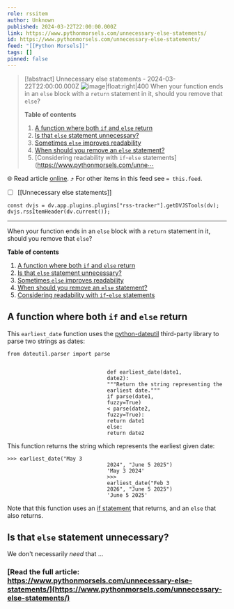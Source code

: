 ```yaml
---
role: rssitem
author: Unknown
published: 2024-03-22T22:00:00.000Z
link: https://www.pythonmorsels.com/unnecessary-else-statements/
id: https://www.pythonmorsels.com/unnecessary-else-statements/
feed: "[[Python Morsels]]"
tags: []
pinned: false
---
```


> [!abstract] Unnecessary else statements - 2024-03-22T22:00:00.000Z
> ![image|float:right|400](https://i.vimeocdn.com/filter/overlay?src0=https%3A%2F%2Fi.vimeocdn.com%2Fvideo%2F1819454470-59789a86671b414679eb978d1af70942df16e8d2ea5ca46c1f4eab3ae5e2e0eb-d_1920x1080&src1=http%3A%2F%2Ff.vimeocdn.com%2Fp%2Fimages%2Fcrawler_play.png) When your function ends in an `else` block with a `return` statement in it, should you remove that `else`?
> 
> **Table of contents**
> 
> 1. [A function where both `if` and `else` return](https://www.pythonmorsels.com/unnecessary-else-statements/#a-function-where-both-if-and-else-return)
> 2. [Is that `else` statement unnecessary?](https://www.pythonmorsels.com/unnecessary-else-statements/#is-that-else-statement-unnecessary)
> 3. [Sometimes `else` improves readability](https://www.pythonmorsels.com/unnecessary-else-statements/#sometimes-else-improves-readability)
> 4. [When should you remove an `else` statement?](https://www.pythonmorsels.com/unnecessary-else-statements/#when-should-you-remove-an-else-statement)
> 5. [Considering readability with `if`-`else` statements](https://www.pythonmorsels.com/unne⋯

🌐 Read article [online](https://www.pythonmorsels.com/unnecessary-else-statements/). ⤴ For other items in this feed see `= this.feed`.

- [ ] [[Unnecessary else statements]]

~~~dataviewjs
const dvjs = dv.app.plugins.plugins["rss-tracker"].getDVJSTools(dv);
dvjs.rssItemHeader(dv.current());
~~~

- - -
When your function ends in an `else` block with a `return` statement in it, should you remove that `else`?

**Table of contents**

1. [A function where both `if` and `else` return](https://www.pythonmorsels.com/unnecessary-else-statements/#a-function-where-both-if-and-else-return)
2. [Is that `else` statement unnecessary?](https://www.pythonmorsels.com/unnecessary-else-statements/#is-that-else-statement-unnecessary)
3. [Sometimes `else` improves readability](https://www.pythonmorsels.com/unnecessary-else-statements/#sometimes-else-improves-readability)
4. [When should you remove an `else` statement?](https://www.pythonmorsels.com/unnecessary-else-statements/#when-should-you-remove-an-else-statement)
5. [Considering readability with `if`-`else` statements](https://www.pythonmorsels.com/unnecessary-else-statements/#considering-readability-with-if-else-statements)

## A function where both `if` and `else` return

This `earliest_date` function uses the [python-dateutil](https://pypi.org/project/python-dateutil/) third-party library to parse two strings as dates:

```
from dateutil.parser import parse


                                def earliest_date(date1,
                                date2):
                                """Return the string representing the
                                earliest date."""
                                if parse(date1,
                                fuzzy=True)
                                < parse(date2,
                                fuzzy=True):
                                return date1
                                else:
                                return date2
```

This function returns the string which represents the earliest given date:

```
>>> earliest_date("May 3
                                2024", "June 5 2025")
                                'May 3 2024'
                                >>>
                                earliest_date("Feb 3
                                2026", "June 5 2025")
                                'June 5 2025'
```

Note that this function uses an [if statement](https://www.pythonmorsels.com/if-statements/) that returns, and an `else` that also returns.

## Is that `else` statement unnecessary?

We don't necessarily _need_ that …

### [Read the full article: https://www.pythonmorsels.com/unnecessary-else-statements/](https://www.pythonmorsels.com/unnecessary-else-statements/)